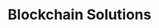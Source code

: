 ---
layout: solution-3
title: Blockchain Solutions
permalink: /solutions/technology-consulting/blockchain-solutions
description: "Unleashing Trust, Transparency, and Security with Blockchain Technology"
og_image_url: /assets/img/photos/opengraph/axops-technologies-og-image-v1.jpg
---